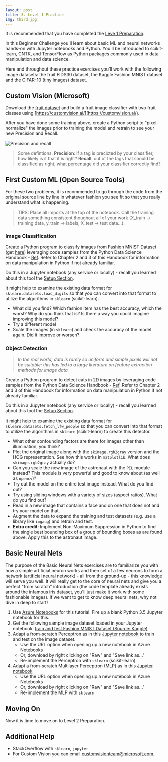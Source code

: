 ```yaml
---
layout: post
title: 3. Level 1 Practice
img: third.jpg
---
```



It is recommended that you have completed the [Leve 1 Preparation](level1_prep).

In this Beginner Challenge you'll learn about basic ML and neural networks hands-on with Jupyter notebooks and Python.  You'll be introduced to scikit-learn, CNTK, and TensorFlow as Python packages commonly used in data manipulation and data science.  

Here and throughout these practice exercises you'll work with the following image datasets: the fruit FIDS30 dataset, the Kaggle Fashion MNIST dataset and the CIFAR-10 (tiny images) dataset.

## Custom Vision (Microsoft)

Download the [fruit dataset](http://www.vicos.si/Downloads/FIDS30) and build a fruit image classifier with two fruit classes using [https://customvision.ai/](https://customvision.ai/).

After you have done some training above, create a Python script to "pixel-normalize" the images prior to training the model and retrain to see your new Precision and Recall.

![Precision and recall](http://nlpforhackers.io/wp-content/uploads/2017/01/Precision-Recall.png)

> Some defintions.  **Precision**:  if a tag is precicted by your classifier, how likely is it that it is right?  **Recall**:  out of the tags that should be classified as right, what percentage did your classifier correctly find?


## First Custom ML (Open Source Tools)

For these two problems, it is recommended to go through the code from the original source line by line in whatever fashion you see fit so that you really understand what is happening.

> TIPS:  Place all imports at the top of the notebook.  Call the training data something consistent thoughout all of your work (X_train -> training data, y_train -> labels, X_test -> test data...).

### Image Classification

Create a Python program to classify images from Fashion MNIST Dataset (get [here](https://www.kaggle.com/zalando-research/fashionmnist/data)) leveraging code samples from the Python Data Science Handbook - [Ref](https://jakevdp.github.io/PythonDataScienceHandbook/05.02-introducing-scikit-learn.html#Application:-Exploring-Hand-written-Digits).  Refer to Chapter 2 and 3 of this Handbook for information on data manipulation in Python if not already familiar.

Do this in a Jupyter notebook (any service or locally) - recall you learned about this tool the [Setup Section](level1_setup).  

It might help to examine the existing data format for `sklearn.datasets.load_digits` so that you can convert into that format to utilize the algorithms in `sklearn` (scikit-learn).  

- What did you find?  Which fashion item has the best accuracy, which the worst?  Why do you think that is?  Is there a way you could imagine improving this model?
- Try a different model
- Scale the images (in `sklearn`) and check the accuracy of the model again.  Did it improve or worsen?



### Object Detection

> _In the real world, data is rarely so uniform and simple pixels will not be suitable: this has led to a large literature on feature extraction methods for image data._

Create a Python program to detect cats in 2D images by leveraging code samples from the Python Data Science Handbook - [Ref](https://jakevdp.github.io/PythonDataScienceHandbook/05.14-image-features.html).  Refer to Chapter 2 and 3 of this Handbook for information on data manipulation in Python if not already familiar.

Do this in a Jupyter notebook (any service or locally) - recall you learned about this tool the [Setup Section](level1_setup).  

It might help to examine the existing data format for `sklearn.datasets.fetch_lfw_people` so that you can convert into that format to utilize the algorithms in `sklearn` (scikit-learn) to create this detector.  

- What other confounding factors are there for images other than illumination, you think?
- Plot the original image along with the `skimage.rgb2gray` version and the HOG representation.  See how this works in `matplotlib`.  What does `skimage.rgb2gray` actually do?
- Can you scale the new image of the astronaut with the `PIL` module instead?  This module is very powerful and good to know about (as well as `opencv`)?
- Try out the model on the entire test image instead.  What do you find out?
- Try using sliding windows with a variety of sizes (aspect ratios).  What do you find out?
- Read in a new image that contains a face and on one that does not and try your model on that.
- Augment the data to expand the training and test datasets (e.g. use a library like `imgaug`) and retrain and test.
- **Extra credit**:  Implement Non-Maximum Suppression in Python to find the single best bounding box of a group of bounding boxes as are found above.  Apply this to the astronaut image.


## Basic Neural Nets

The purpose of the Basic Neural Nets exercises are to familiarize you with how a simple artificial neuron works and then set of a few neurons to form a network (artificial neural network) - all from the ground-up - this knowledge will serve you well.  It will really get to the core of neural nets and give you a perfect "from scratch" introduction (the code template already exists around the infamous iris dataset, you'll just make it work with some fashionable images).  If we want to get to know deep neural nets, why not dive in deep to start!

1.  Use [Azure Notebooks](https://notebooks.azure.com) for this tutorial.  Fire up a blank Python 3.5 Jupyter notebook for this.
2. Get the following sample image dataset loaded in your Jupyter notebook: [train and test Fashion MNIST Dataset (Source: Kaggle)](https://www.kaggle.com/zalando-research/fashionmnist/data)
3. Adapt a from-scratch Perceptron as in this [Jupyter notebook](https://github.com/rasbt/python-machine-learning-book-2nd-edition/blob/master/code/ch02/ch02.ipynb) to train and test on the image dataset.
    - Use the URL option when opening up a new notebook in Azure Notebooks
    - Or, download by right clicking on "Raw" and "Save link as..."
    - Re-implement the Perceptron with `sklearn` (scikit-learn)
4. Adapt a from-scratch Multilayer Perceptron (MLP) as in this [Jupyter notebook](https://github.com/rasbt/python-machine-learning-book-2nd-edition/blob/master/code/ch12/ch12.ipynb)
    - Use the URL option when opening up a new notebook in Azure Notebooks
    - Or, download by right clicking on "Raw" and "Save link as..."
    - Re-implement the MLP with `sklearn`

## Moving On

Now it is time to move on to Level 2 Preparation.

## Additional Help

- StackOverflow with `sklearn`, `jupyter`
- For Custom Vision you can email customvisionteam@microsoft.com.

